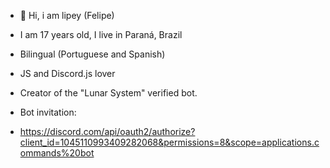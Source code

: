- 👋 Hi, i am lipey (Felipe)

- I am 17 years old, I live in Paraná, Brazil
- Bilingual (Portuguese and Spanish)
- JS and Discord.js lover

- Creator of the "Lunar System" verified bot.
- Bot invitation:
- https://discord.com/api/oauth2/authorize?client_id=1045110993409282068&permissions=8&scope=applications.commands%20bot
